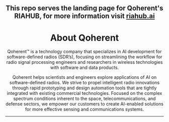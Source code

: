 <h2 align="center">This repo serves the landing page for Qoherent's RIAHUB, for more information visit <a target="blank" href="https://riahub.ai/">riahub.ai</a></h2>

<h1 align="center">About Qoherent</h1>

<p align="center">Qoherent™ is a technology company that specializes in AI development for software-defined radios (SDR’s), focusing on streamlining the workflow for radio signal processing engineers and researchers in wireless technologies with software and data products.</p>

<p align="center">
Qoherent helps scientists and engineers explore applications of AI on software-defined radios. We strive to propel intelligent radio innovations through rapid prototyping and design automation tools that are tightly integrated with existing commercial technologies. Focused on the complex spectrum conditions inherent to the space, telecommunications, and defense sectors, we empower our customers to create AI-enabled solutions for more effective sensing and communications systems.
</p>

<p align="center">
</p>

<hr>

